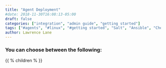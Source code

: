 ```yaml
---
title: "Agent Deployment"
#date: 2018-11-30T16:08:13-05:00
draft: false
categories: ["integration", "admin guide", "getting started"]
tags: ["#agents", "#linux", "#getting started", "Salt", "Ansible", "Chef"]
author: Lawrence Lane
---
```


### You can choose between the following:

{{ % children % }}
